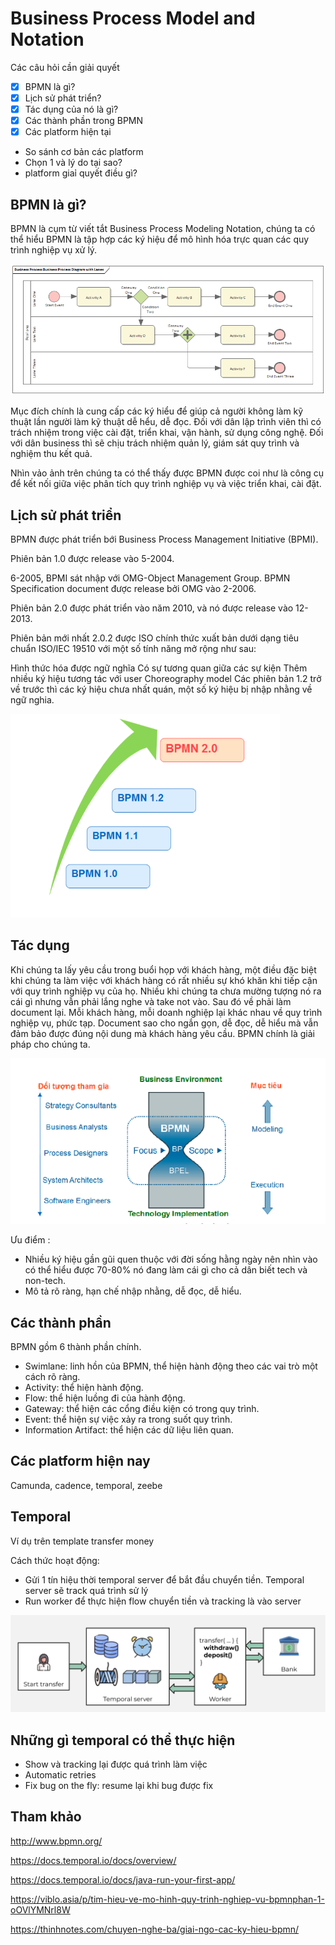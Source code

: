 # Business Process Model and Notation

Các câu hỏi cần giải quyết

- [x] BPMN là gì?
- [x] Lịch sử phát triển?
- [x] Tác dụng của nó là gì?
- [x] Các thành phần trong BPMN
- [x] Các platform hiện tại
- So sánh cơ bản các platform
- Chọn 1 và lý do tại sao?
- platform giaỉ quyết điều gì?


## BPMN là gì?

BPMN là cụm từ viết tắt Business Process Modeling Notation, chúng ta có thể hiểu BPMN là tập hợp các ký hiệu để mô hình hóa trực quan các quy trình nghiệp vụ xử lý.

![BPMN](./images/bpmn.png)

Mục đích chính là cung cấp các ký hiểu để giúp cả người không làm kỹ thuật lần người làm kỹ thuật dễ hểu, dễ đọc. Đối với dân lập trình viên thì có trách nhiệm trong việc cài đặt, triển khai, vận hành, sử dụng công nghệ. Đối với dân business thì sẽ chịu trách nhiệm quản lý, giám sát quy trình và nghiệm thu kết quả.

Nhìn vảo ảnh trên chúng ta có thể thấy được BPMN được coi như là công cụ để kết nối giữa việc phân tích quy trình nghiệp vụ và việc triển khai, cài đặt.

## Lịch sử phát triển

BPMN được phát triển bới Business Process Management Initiative (BPMI).

Phiên bản 1.0 được release vào 5-2004.

6-2005, BPMI sát nhập với OMG-Object Management Group. BPMN Specification document được release bởi OMG vào 2-2006.

Phiên bản 2.0 được phát triển vào năm 2010, và nó được release vào 12-2013.

Phiên bản mới nhất 2.0.2 được ISO chính thức xuất bản dưới dạng tiêu chuẩn ISO/IEC 19510 với một số tính năng mở rộng như sau:

Hình thức hóa được ngữ nghĩa
Có sự tương quan giữa các sự kiện
Thêm nhiều ký hiệu tương tác với user
Choreography model
Các phiên bản 1.2 trở về trước thì các ký hiệu chưa nhất quán, một số ký hiệu bị nhập nhằng về ngữ nghia.


![history](./images/history.png)

## Tác dụng

Khi chúng ta lấy yêu cầu trong buổi họp với khách hàng, một điều đặc biệt khi chúng ta làm việc với khách hàng có rất nhiều sự khó khăn khi tiếp cận với quy trình nghiệp vụ của họ. Nhiều khi chúng ta chưa mường tượng nó ra cái gì nhưng vẫn phải lắng nghe và take not vào. Sau đó về phải làm document lại. Mỗi khách hàng, mỗi doanh nghiệp lại khác nhau về quy trình nghiệp vụ, phức tạp. Document sao cho ngắn gọn, dễ đọc, dễ hiểu mà vẫn đảm bảo được đúng nội dung mà khách hàng yêu cầu. BPMN chính là giải pháp cho chúng ta.


![useful](./images/tac-dung.png)

Ưu điểm :

- Nhiều ký hiệu gần gũi quen thuộc với đời sống hằng ngày nên nhìn vào có thể hiểu được 70-80% nó đang làm cái gì cho cả dân biết tech và non-tech.
- Mô tả rõ ràng, hạn chế nhập nhằng, dễ đọc, dễ hiểu.

## Các thành phần

BPMN gồm 6 thành phần chính.

- Swimlane: linh hồn của BPMN, thể hiện hành động theo các vai trò một cách rõ ràng.
- Activity: thể hiện hành động.
- Flow: thể hiện luồng đi của hành động.
- Gateway: thể hiện các cổng điều kiện có trong quy trình.
- Event: thể hiện sự việc xảy ra trong suốt quy trình.
- Information Artifact: thể hiện các dữ liệu liên quan.

## Các platform hiện nay
Camunda, cadence, temporal, zeebe

## Temporal
Ví dụ trên template transfer money

Cách thức hoạt động:
- Gửi 1 tín hiệu thời temporal server để bắt đầu chuyển tiền. Temporal server sẽ track quá trình sử lý
- Run worker để thực hiện flow chuyển tiền và tracking là vào server

![useful](./images/example.png)


## Những gì temporal có thể thực hiện

- Show và tracking lại được quá trình làm việc
- Automatic retries
- Fix bug on the fly: resume lại khi bug được fix


## Tham khảo

http://www.bpmn.org/ 

https://docs.temporal.io/docs/overview/

https://docs.temporal.io/docs/java-run-your-first-app/

https://viblo.asia/p/tim-hieu-ve-mo-hinh-quy-trinh-nghiep-vu-bpmnphan-1-oOVlYMNrl8W

https://thinhnotes.com/chuyen-nghe-ba/giai-ngo-cac-ky-hieu-bpmn/
